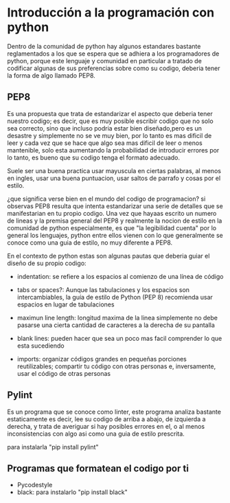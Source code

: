 # Introducción a la programación con python

Dentro de la comunidad de python hay algunos estandares bastante reglamentados a los que se espera que se adhiera a los programadores de python, porque este lenguaje y comunidad en particular a tratado de codificar algunas de sus preferencias sobre como su codigo, deberia tener la forma de algo llamado PEP8.

## PEP8

Es una propuesta que trata de estandarizar el aspecto que deberia tener nuestro codigo; es decir, que es muy posible escribir codigo que no solo sea correcto, sino que incluso podria estar bien diseñado,pero es un desastre y simplemente no se ve muy bien, por lo tanto es mas dificil de leer y cada vez que se hace que algo sea mas dificil de leer o menos mantenible, solo esta aumentando la probabilidad de introducir errores por lo tanto, es bueno que su codigo tenga el formato adecuado.

Suele ser una buena practica usar mayuscula en ciertas palabras, al menos en ingles, usar una buena puntuacion, usar saltos de parrafo y cosas por el estilo.

¿que significa verse bien en el mundo del codigo de programacion?
si observas PEP8 resulta que intenta estandarizar una serie de detalles que se manifestarian en tu propio codigo. Una vez que hayaas escrito un numero de lineas y la premisa general del PEP8 y realmente la nocion de estilo en la comunidad de python especialmente, es que "la legibilidad cuenta" por lo general los lenguajes, python entre ellos vienen con lo que generalmente se conoce como una guia de estilo, no muy diferente a PEP8.

En el contexto de python estas son algunas pautas que deberia guiar el diseño de su propio  codigo:

* indentation: se refiere a los espacios al comienzo de una línea de código

* tabs or spaces?: Aunque las tabulaciones y los espacios son intercambiables, la guía de estilo de Python (PEP 8) recomienda usar espacios en lugar de tabulaciones

* maximun line length: longitud maxima de la linea simplemente no debe pasarse una cierta cantidad de caracteres a la derecha de su pantalla

* blank lines: pueden hacer que sea un poco mas facil comprender lo que esta sucediendo

* imports: organizar códigos grandes en pequeñas porciones reutilizables; compartir tu código con otras personas e, inversamente, usar el código de otras personas

## Pylint

Es un programa que se conoce como linter, este programa analiza bastante estaticamente es decir, lee su codigo de arriba a abajo, de izquierda a derecha, y trata de averiguar si hay posibles errores en el, o al menos inconsistencias con algo asi como una guia de estilo prescrita.

para instalarla "pip install pylint"

## Programas que formatean el codigo por ti

* Pycodestyle
*  black: para instalarlo "pip install black"